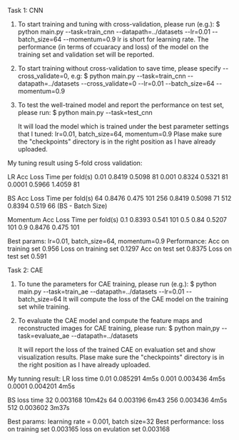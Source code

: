 
Task 1: CNN
1) To start training and tuning with cross-validation, please run (e.g.): 
    $ python main.py --task=train_cnn --datapath=../datasets --lr=0.01 --batch_size=64 --momentum=0.9
    lr is short for learning rate. 
    The performance (in terms of ccuaracy and loss) of the model on the training set and validation set  will be reported.
    
2) To start training without cross-validation to save time, please specify --cross_validate=0, e.g:
    $ python main.py --task=train_cnn --datapath=../datasets --cross_validate=0 --lr=0.01 --batch_size=64 --momentum=0.9

3) To test the well-trained model and report the performance on test set, please run:
    $ python main.py --task=test_cnn 
    
    It will load the model which is trained under the best parameter settings that I tuned: lr=0.01, batch_size=64, momentum=0.9
    Plase make sure  the "checkpoints" directory is in the right position as I have already uploaded.

My tuning result using 5-fold cross validation:

LR      Acc     Loss    Time per fold(s) 
0.01    0.8419  0.5098  81
0.001   0.8324  0.5321  81
0.0001  0.5966  1.4059  81

BS  Acc     Loss    Time per fold(s)
64  0.8476  0.475   101
256 0.8419  0.5098  71
512 0.8394  0.519   66
(BS - Batch Size)

Momentum    Acc     Loss    Time per fold(s) 
0.1         0.8393  0.541   101
0.5         0.84    0.5207  101
0.9         0.8476  0.475   101

Best params: lr=0.01, batch_size=64, momentum=0.9
Performance:
Acc on training set     0.956
Loss on training set    0.1297
Acc on test set         0.8375
Loss on test set        0.591


Task 2: CAE
1) To tune the parameters for CAE training, please run (e.g.):
    $ python main.py --task=train_ae --datapath=../datasets --lr=0.01 --batch_size=64
    It will compute the loss of the CAE model on the training set while training.
    
2) To evaluate the CAE model and compute the feature maps and reconstructed images for CAE training, please run: 
    $ python main,py --task=evaluate_ae --datapath=../datasets
    
    It will report the loss of the trained CAE on evaluation set and show visualization results.
    Plase make sure  the "checkpoints" directory is in the right position as I have already uploaded.
    

My tunning result:
LR      loss        time
0.01    0.085291    4m5s
0.001   0.003436    4m5s
0.0001  0.004201    4m5s

BS  loss        time
32  0.003168    10m42s
64  0.003196    6m43
256 0.003436    4m5s
512 0.003602    3m37s

Best params: learning rate = 0.001, batch size=32
Best performance: 
loss on training set    0.003165 
loss on evulation set   0.003168
